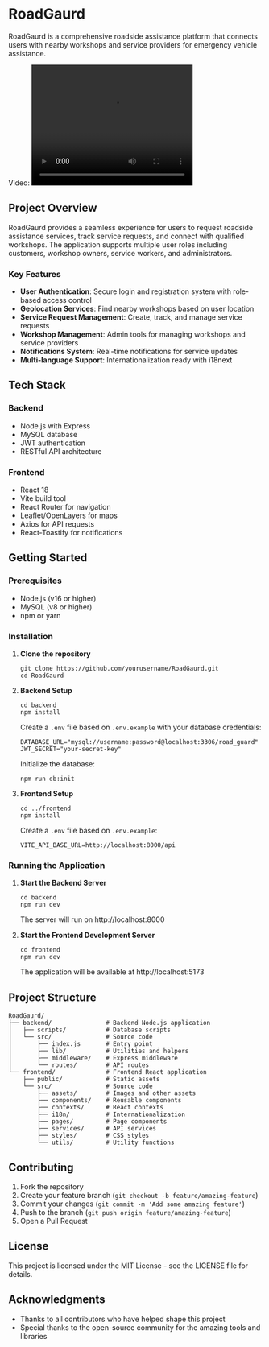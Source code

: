 # RoadGaurd

RoadGaurd is a comprehensive roadside assistance platform that connects users with nearby workshops and service providers for emergency vehicle assistance.

Video:
<video src="[path/to/video.mp4](https://drive.google.com/file/d/1fSSi_CTyru4J9Z3jb-ckEz2V74uauIQE/view?usp=sharing)" width="320" height="240" controls></video>

## Project Overview

RoadGaurd provides a seamless experience for users to request roadside assistance services, track service requests, and connect with qualified workshops. The application supports multiple user roles including customers, workshop owners, service workers, and administrators.

### Key Features

- **User Authentication**: Secure login and registration system with role-based access control
- **Geolocation Services**: Find nearby workshops based on user location
- **Service Request Management**: Create, track, and manage service requests
- **Workshop Management**: Admin tools for managing workshops and service providers
- **Notifications System**: Real-time notifications for service updates
- **Multi-language Support**: Internationalization ready with i18next

## Tech Stack

### Backend

- Node.js with Express
- MySQL database
- JWT authentication
- RESTful API architecture

### Frontend

- React 18
- Vite build tool
- React Router for navigation
- Leaflet/OpenLayers for maps
- Axios for API requests
- React-Toastify for notifications

## Getting Started

### Prerequisites

- Node.js (v16 or higher)
- MySQL (v8 or higher)
- npm or yarn

### Installation

1. **Clone the repository**

   ```
   git clone https://github.com/yourusername/RoadGaurd.git
   cd RoadGaurd
   ```
2. **Backend Setup**

   ```
   cd backend
   npm install
   ```

   Create a `.env` file based on `.env.example` with your database credentials:

   ```
   DATABASE_URL="mysql://username:password@localhost:3306/road_guard"
   JWT_SECRET="your-secret-key"
   ```

   Initialize the database:

   ```
   npm run db:init
   ```
3. **Frontend Setup**

   ```
   cd ../frontend
   npm install
   ```

   Create a `.env` file based on `.env.example`:

   ```
   VITE_API_BASE_URL=http://localhost:8000/api
   ```

### Running the Application

1. **Start the Backend Server**

   ```
   cd backend
   npm run dev
   ```

   The server will run on http://localhost:8000
2. **Start the Frontend Development Server**

   ```
   cd frontend
   npm run dev
   ```

   The application will be available at http://localhost:5173

## Project Structure

```
RoadGaurd/
├── backend/               # Backend Node.js application
│   ├── scripts/           # Database scripts
│   └── src/               # Source code
│       ├── index.js       # Entry point
│       ├── lib/           # Utilities and helpers
│       ├── middleware/    # Express middleware
│       └── routes/        # API routes
└── frontend/              # Frontend React application
    ├── public/            # Static assets
    └── src/               # Source code
        ├── assets/        # Images and other assets
        ├── components/    # Reusable components
        ├── contexts/      # React contexts
        ├── i18n/          # Internationalization
        ├── pages/         # Page components
        ├── services/      # API services
        ├── styles/        # CSS styles
        └── utils/         # Utility functions
```

## Contributing

1. Fork the repository
2. Create your feature branch (`git checkout -b feature/amazing-feature`)
3. Commit your changes (`git commit -m 'Add some amazing feature'`)
4. Push to the branch (`git push origin feature/amazing-feature`)
5. Open a Pull Request

## License

This project is licensed under the MIT License - see the LICENSE file for details.

## Acknowledgments

- Thanks to all contributors who have helped shape this project
- Special thanks to the open-source community for the amazing tools and libraries
